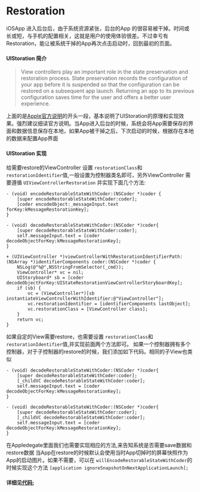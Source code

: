# Restoration


iOSApp 进入后台后，由于系统资源紧张，后台的App 的很容易被干掉。时间或长或短，与手机的配置相关，这就是用户的使用体验很差。不过幸亏有Restoration，能让被系统干掉的App再次点击启动时，回到最初的页面。


#### UIStoration 简介

> View controllers play an important role in the state preservation and restoration process. State preservation records the configuration of your app before it is suspended so that the configuration can be restored on a subsequent app launch. Returning an app to its previous configuration saves time for the user and offers a better user experience.
 

上面的是[Apple官方说明](https://developer.apple.com/library/content/featuredarticles/ViewControllerPGforiPhoneOS/PreservingandRestoringState.html)的开头一段，基本说明了UIStoration的原理和实现效果。强烈建议细读官方说明。当App进入后台的时候，系统会将App需要保存的界面和数据信息保存在本地，如果App被干掉之后，下次启动的时候，根据存在本地的数据来配置App界面

#### UIStoration 实现

给需要restore的ViewController 设置 `restorationClass`和 `restorationIdentifier`值,一般设置为控制器类名即可，另外ViewController 需要遵循 `UIViewControllerRestoration` 并实现下面几个方法:

```
- (void) encodeRestorableStateWithCoder:(NSCoder *)coder {
    [super encodeRestorableStateWithCoder:coder];
    [coder encodeObject:_messageInput.text forKey:kMessageRestorationKey];
}

- (void) decodeRestorableStateWithCoder:(NSCoder *)coder{
    [super decodeRestorableStateWithCoder:coder];
    self.messageInput.text = [coder decodeObjectForKey:kMessageRestorationKey];
}

+ (UIViewController *)viewControllerWithRestorationIdentifierPath:(NSArray *)identifierComponents coder:(NSCoder *)coder {
    NSLog(@"%@",NSStringFromSelector(_cmd));
    ViewController* vc = nil;
    UIStoryboard* sb = [coder decodeObjectForKey:UIStateRestorationViewControllerStoryboardKey];
    if (sb) {
        vc = (ViewController*)[sb instantiateViewControllerWithIdentifier:@"ViewController"];
        vc.restorationIdentifier = [identifierComponents lastObject];
        vc.restorationClass = [ViewController class];
    }
    return vc;
}

```

如果自定的View需要restore，也需要设置 `restorationClass`和 `restorationIdentifier`值,并实现前面两个方法即可。
如果一个控制器拥有多个控制器，对于子控制器的restore的时候，我们添加如下代码。相同的子View也类似

```
- (void) decodeRestorableStateWithCoder:(NSCoder *)coder{
    [super decodeRestorableStateWithCoder:coder];
    [_childVC decodeRestorableStateWithCoder:coder];
    self.messageInput.text = [coder decodeObjectForKey:kMessageRestorationKey];
}

- (void) decodeRestorableStateWithCoder:(NSCoder *)coder{
    [super decodeRestorableStateWithCoder:coder];
    [_childVC decodeRestorableStateWithCoder:coder];
    self.messageInput.text = [coder decodeObjectForKey:kMessageRestorationKey];
}

```
  在Appledegate里面我们也需要实现相应的方法,来告知系统是否需要save数据和restore数据
当App在restore的时候默认会使用当时App切掉时的屏幕快照作为App的启动图片。如果不需要，可以在 `willEncodeRestorableStateWithCoder`的时候实现这个方法 `[application ignoreSnapshotOnNextApplicationLaunch];`

#### 详细见[代码](https://github.com/LevenWin/Restoration);
